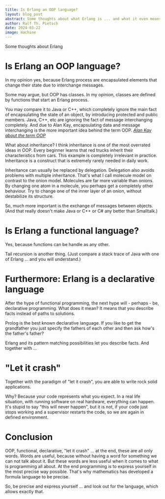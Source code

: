 ```yaml
---
title: Is Erlang an OOP language?
layout: blog_post
abstract: Some thoughts about what Erlang is ... and what it even means. 
author: Ralf Th. Pietsch
date: 2024-03-22
image: machine
---
```


Some thoughts about Erlang

# Is Erlang an OOP language?

In my opinion yes, because Erlang process are encapsulated elements that change their 
state due to interchange messages.

Some may argue, but OOP has classes.
In my opinion, classes are defined by functions that start an Erlang process.

You may compare it to Java or C++, which completely ignore the main fact of encapsulating the 
state of an object, by introducing protected and public members.
Java, C++, etc are ignoring the fact of message interchanging completely.
And due to Alan Kay, encapsulating data and message interchanging is the more important idea
behind the term OOP.
_[Alan Kay about the term OOP](https://userpage.fu-berlin.de/~ram/pub/pub_jf47ht81Ht/doc_kay_oop_en)_

What about inheritance?
I think inheritance is one of the most overrated ideas in OOP.
Every beginner learns that red trucks inherit their characteristics from cars.
This example is completely irrelevant in practice.
Inheritance is a construct that is extremely rarely needed in daily work.

Inheritance can usually be replaced by delegation.
Delegation also avoids problems with multiple inheritance.
That's what I call molecule model on contrast to the onion model.
Molecules are far more variable than onions.
By changing one atom in a molecule, you perhaps get a completely other behaviour.
Try to change one of the inner layer of an onion, without destabilize its structure.

So, much more important is the exchange of messages between objects.
(And that really doesn't make Java or C++ or C# any better than Smalltalk.)

# Is Erlang a functional language?

Yes, because functions can be handle as any other.

Tail recursion is another thing.
(Just compare a stack trace of Java with one of Erlang ... and you will understand.)

# Furthermore: Erlang is a declarative language

After the hype of functional programming, the next hype will - perhaps - be, declarative programming.
What does it mean?
It means that you describe facts instead of paths to solutions.
                                   
Prolog is the best known declarative language.
If you like to get the grandfather you just specify the fathers of each other and
then ask how's the father's father?

Erlang and its pattern matching possibilities let you describe facts.
And together with ...

# "Let it crash"

Together with the paradigm of "let it crash", you are able to write rock solid
applications.

Why?
Because your code represents what you expect.
In a real life situation, with running software on real hardware, everything can 
happen.
It's stupid to say "this will never happen", but it is not, if your code just stops working
and a supervisor restarts the code, so we are again in defined environment.
                
# Conclusion

OOP, functional, declarative, "let it crash" ... at the end, these are all only words.
Words are useful, because without having a word for something we can not talk about it.
But these words are less useful when it comes to what is programming all about.
At the end programming is to express yourself in the most precise way possible.
That's why mathematics has developed a formula language to be precise.

So, be precise and express yourself ... and look out for the language, which allows exactly that.
